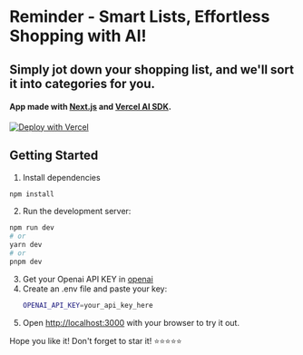# Reminder - Smart Lists, Effortless Shopping with AI!

## Simply jot down your shopping list, and we'll sort it into categories for you.

#### App made with [Next.js](https://nextjs.org/) and [Vercel AI SDK](https://sdk.vercel.ai/docs).

[![Deploy with Vercel](https://vercel.com/button)](https://vercel.com/new/clone?repository-url=https://github.com/angela-goncalves/reminder&env=OPENAI_API_KEY&project-name=reminder&repo-name=reminder)

## Getting Started

1. Install dependencies

```bash
npm install
```

2. Run the development server:

```bash
npm run dev
# or
yarn dev
# or
pnpm dev
```

3. Get your Openai API KEY in [openai](https://openai.com/)
4. Create an .env file and paste your key:
   ```bash
   OPENAI_API_KEY=your_api_key_here
   ```
5. Open [http://localhost:3000](http://localhost:3000) with your browser to try it out.

Hope you like it!
Don't forget to star it! ⭐⭐⭐⭐⭐
